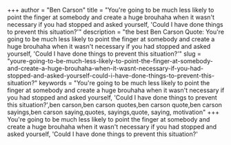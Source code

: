 +++
author = "Ben Carson"
title = "You're going to be much less likely to point the finger at somebody and create a huge brouhaha when it wasn't necessary if you had stopped and asked yourself, 'Could I have done things to prevent this situation?'"
description = "the best Ben Carson Quote: You're going to be much less likely to point the finger at somebody and create a huge brouhaha when it wasn't necessary if you had stopped and asked yourself, 'Could I have done things to prevent this situation?'"
slug = "youre-going-to-be-much-less-likely-to-point-the-finger-at-somebody-and-create-a-huge-brouhaha-when-it-wasnt-necessary-if-you-had-stopped-and-asked-yourself-could-i-have-done-things-to-prevent-this-situation?"
keywords = "You're going to be much less likely to point the finger at somebody and create a huge brouhaha when it wasn't necessary if you had stopped and asked yourself, 'Could I have done things to prevent this situation?',ben carson,ben carson quotes,ben carson quote,ben carson sayings,ben carson saying,quotes, sayings,quote, saying, motivation"
+++
You're going to be much less likely to point the finger at somebody and create a huge brouhaha when it wasn't necessary if you had stopped and asked yourself, 'Could I have done things to prevent this situation?'
